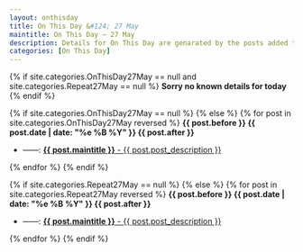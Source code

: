 ```yaml
---
layout: onthisday
title: On This Day &#124; 27 May
maintitle: On This Day — 27 May
description: Details for On This Day are genarated by the posts added to the website so the content is subject to changes/updates over time.
categories: [On This Day]
---
```


{% if site.categories.OnThisDay27May == null and site.categories.Repeat27May == null %}
<strong>Sorry no known details for today</strong>
{% endif %}

{% if site.categories.OnThisDay27May == null %}
{% else %}
{% for post in site.categories.OnThisDay27May reversed %}
<strong>{{ post.before }} {{ post.date | date: "%e %B %Y" }} {{ post.after }}</strong>
<ul>
<li> ——: <a href="{{ post.url }}"><strong>{{ post.maintitle }}</strong> - {{ post.post_description }}</a></li>
</ul>
{% endfor %}
{% endif %}

{% if site.categories.Repeat27May == null %}
{% else %}
{% for post in site.categories.Repeat27May reversed %}
<strong>{{ post.before }} {{ post.date | date: "%e %B %Y" }} {{ post.after }}</strong>
<ul>
<li> ——: <a href="{{ post.url }}"><strong>{{ post.maintitle }}</strong> - {{ post.post_description }}</a></li>
</ul>
{% endfor %}
{% endif %}

